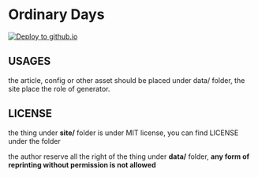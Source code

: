 # Ordinary Days

[![Deploy to github.io](https://github.com/yuzhouu/yuzhouu.github.io/actions/workflows/auto-publish.js.yml/badge.svg)](https://github.com/yuzhouu/yuzhouu.github.io/actions/workflows/auto-publish.js.yml)

## USAGES

the article, config or other asset should be placed under data/ folder, the site place the role of generator.

## LICENSE

the thing under **site/** folder is under MIT license, you can find LICENSE under the folder

the author reserve all the right of the thing under **data/** folder, **any form of reprinting without permission is not allowed**
